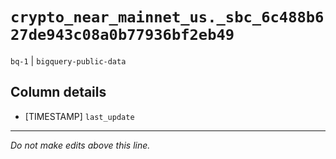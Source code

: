 # `crypto_near_mainnet_us._sbc_6c488b627de943c08a0b77936bf2eb49`
`bq-1` | `bigquery-public-data`

## Column details
* [TIMESTAMP] `last_update`

-------------------------------------------------------------------------------
*Do not make edits above this line.*
